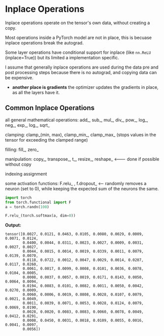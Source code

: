 # Inplace Operations

Inplace operations operate on the tensor's own data, without creating a copy.

Most operations inside a PyTorch model are not in place, this is becuase inplace operations break the autograd.

Some layer operations have conditional support for inplace (like `nn.ReLU` (inplace=True)) but its limited a implementation specific.

I assume that generally inplace operations are used during the data pre and post processing steps because there is no autograd, and copying data can be expensive.
- **another place is gradients** the optimizer updates the gradients in place, as all the layers have it.

## Common Inplace Operations
all general mathematical operations: add_, sub_, mul_, div_, pow_, log_, neg_, exp_, log_, sqrt_ 

clamping: clamp_(min, max), clamp_min_, clamp_max_ (stops values in the tensor for exceeding the clamped range)

filling: fill_, zero_

manipulation: copy_, transpose_, t_, resize_, reshape_ <--- done if possible without copy

indexing assignment

some activation functions: F.relu_ , f.dropout_ <-- randomly removes a neuron (set to 0), while keeping the expected sum of the neurons the same.


```python
import torch
from torch.functional import F
a = torch.randn(100)

F.relu_(torch.softmax(a, dim=0))
```

**Output:**
```
tensor([0.0027, 0.0121, 0.0463, 0.0105, 0.0080, 0.0029, 0.0009, 0.0071, 0.0124,
        0.0400, 0.0044, 0.0311, 0.0023, 0.0027, 0.0009, 0.0031, 0.0027, 0.0027,
        0.0044, 0.0015, 0.0014, 0.0019, 0.0339, 0.0011, 0.0079, 0.0139, 0.0070,
        0.0118, 0.0722, 0.0012, 0.0047, 0.0029, 0.0014, 0.0207, 0.0117, 0.0260,
        0.0061, 0.0017, 0.0099, 0.0008, 0.0101, 0.0036, 0.0078, 0.0104, 0.0005,
        0.0008, 0.0037, 0.0057, 0.0019, 0.0171, 0.0143, 0.0050, 0.0064, 0.0094,
        0.0194, 0.0083, 0.0101, 0.0082, 0.0011, 0.0050, 0.0042, 0.0270, 0.0009,
        0.0060, 0.0006, 0.0019, 0.0808, 0.0028, 0.0107, 0.0079, 0.0021, 0.0049,
        0.0011, 0.0039, 0.0071, 0.0053, 0.0028, 0.0124, 0.0079, 0.0069, 0.0190,
        0.0028, 0.0020, 0.0083, 0.0083, 0.0060, 0.0078, 0.0049, 0.0412, 0.0291,
        0.0008, 0.0450, 0.0031, 0.0018, 0.0109, 0.0055, 0.0016, 0.0041, 0.0097,
        0.0056])
```


